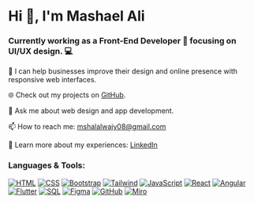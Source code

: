 <h1>Hi 👋, I'm Mashael Ali</h1>

<h3>Currently working as a Front-End Developer 🎨 focusing on UI/UX design. 💻</h3>






🤝 I can help businesses improve their design and online presence with responsive web interfaces.

🌐 Check out my projects on [GitHub](https://github.com/mashael-awaji).

💬 Ask me about web design and app development.

📫 How to reach me: mshalalwajy08@gmail.com

📄 Learn more about my experiences: [LinkedIn](https://www.linkedin.com/in/mashael-awaji)

### Languages & Tools:
[![HTML](https://img.icons8.com/color/48/000000/html-5.png)](https://developer.mozilla.org/en-US/docs/Web/HTML) 
[![CSS](https://img.icons8.com/color/48/000000/css3.png)](https://developer.mozilla.org/en-US/docs/Web/CSS) 
[![Bootstrap](https://img.icons8.com/color/48/000000/bootstrap.png)](https://getbootstrap.com/) 
[![Tailwind](https://img.icons8.com/color/48/000000/tailwindcss.png)](https://tailwindcss.com/) 
[![JavaScript](https://img.icons8.com/color/48/000000/javascript.png)](https://developer.mozilla.org/en-US/docs/Web/JavaScript) 
[![React](https://img.icons8.com/color/48/000000/react-native.png)](https://reactjs.org/) 
[![Angular](https://img.icons8.com/color/48/000000/angularjs.png)](https://angular.io/) 
[![Flutter](https://img.icons8.com/color/48/000000/flutter.png)](https://flutter.dev/) 
[![SQL](https://img.icons8.com/color/48/000000/sql.png)](https://www.w3schools.com/sql/) 
[![Figma](https://img.icons8.com/color/48/000000/figma.png)](https://www.figma.com/) 
[![GitHub](https://img.icons8.com/color/48/000000/github.png)](https://github.com/) 
[![Miro](https://img.icons8.com/color/48/000000/miro.png)](https://miro.com/)
